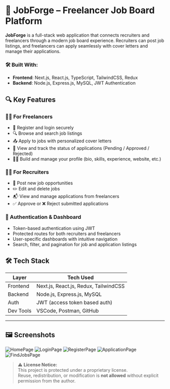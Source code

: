 # 🚀 JobForge – Freelancer Job Board Platform

**JobForge** is a full-stack web application that connects recruiters and freelancers through a modern job board experience. Recruiters can post job listings, and freelancers can apply seamlessly with cover letters and manage their applications.

### 🛠 Built With:

- **Frontend**: Next.js, React.js, TypeScript, TailwindCSS, Redux
- **Backend**: Node.js, Express.js, MySQL, JWT Authentication

## 🔍 Key Features

### 👨‍💻 For Freelancers
- 📝 Register and login securely
- 🔍 Browse and search job listings
- 📤 Apply to jobs with personalized cover letters
- 📄 View and track the status of applications (Pending / Approved / Rejected)
- 🧑‍💼 Build and manage your profile (bio, skills, experience, website, etc.)

### 🧑‍💼 For Recruiters
- 📌 Post new job opportunities
- ✏️ Edit and delete jobs
- 📬 View and manage applications from freelancers
- ✅ Approve or ❌ Reject submitted applications

### 🔐 Authentication & Dashboard
- Token-based authentication using JWT
- Protected routes for both recruiters and freelancers
- User-specific dashboards with intuitive navigation
- Search, filter, and pagination for job and application listings

## 🛠️ Tech Stack

| Layer      | Tech Used                            |
|------------|--------------------------------------|
| Frontend   | Next.js, React.js, Redux, TailwindCSS|
| Backend    | Node.js, Express.js, MySQL           |
| Auth       | JWT (access token based auth)        |
| Dev Tools  | VSCode, Postman, GitHub              |
-----------------------------------------------------

## 🖼️ Screenshots
![HomePage](https://github.com/user-attachments/assets/395f91f2-bdab-411c-ad97-65cec916e140)
![LoginPage](https://github.com/user-attachments/assets/13818d0b-0ae7-4c0e-b9d8-1d4280867ee8)
![RegisterPage](https://github.com/user-attachments/assets/e2b33872-7eba-406c-be97-955638572c98)
![ApplicationPage](https://github.com/user-attachments/assets/45c48137-da32-4ca7-9fef-2a42b6e7c55b)
![FindJobsPage](https://github.com/user-attachments/assets/df12cbe8-9e21-40f6-9369-8276c072802f)

> ⚠️ **License Notice:**  
> This project is protected under a proprietary license.  
> Reuse, redistribution, or modification is **not allowed** without explicit permission from the author.


